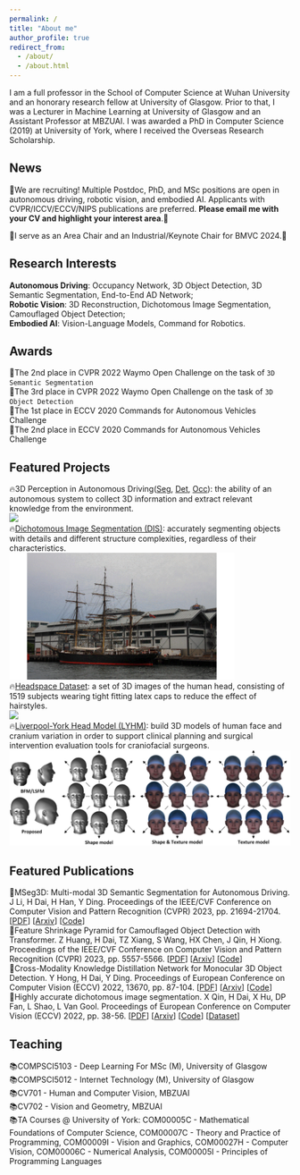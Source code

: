 ```yaml
---
permalink: /
title: "About me"
author_profile: true
redirect_from: 
  - /about/
  - /about.html
---
```


I am a full professor in the School of Computer Science at Wuhan University and an honorary research fellow at University of Glasgow. Prior to that, I was a Lecturer in Machine Learning at University of Glasgow and an Assistant Professor at MBZUAI. I was awarded a PhD in Computer Science (2019) at University of York, where I received the Overseas Research Scholarship.

News
------
📢We are recruiting! Multiple Postdoc, PhD, and MSc positions are open in autonomous driving, robotic vision, and embodied AI. Applicants with CVPR/ICCV/ECCV/NIPS publications are preferred. **Please email me with your CV and highlight your interest area**.🚀

<p>📢I serve as an Area Chair and an Industrial/Keynote Chair for BMVC 2024.🚀</p> 

Research Interests
------
 **Autonomous Driving**: Occupancy Network, 3D Object Detection, 3D Semantic Segmentation, End-to-End AD Network;
 <br>**Robotic Vision**: 3D Reconstruction, Dichotomous Image Segmentation, Camouflaged Object Detection;
 <br>**Embodied AI**: Vision-Language Models, Command for Robotics.

Awards
------
 🥈The 2nd place in CVPR 2022 Waymo Open Challenge on the task of ``3D Semantic Segmentation``
 <br>🥉The 3rd place in CVPR 2022 Waymo Open Challenge on the task of ``3D Object Detection``
 <br>🥇The 1st place in ECCV 2020 Commands for Autonomous Vehicles Challenge
 <br>🥈The 2nd place in ECCV 2020 Commands for Autonomous Vehicles Challenge

Featured Projects
------
🔥3D Perception in Autonomous Driving([Seg](https://github.com/jialeli1/lidarseg3d), [Det](https://github.com/Cc-Hy/CMKD), [Occ](https://arxiv.org/pdf/2401.06994)): the ability of an autonomous system to collect 3D information and extract relevant knowledge from the environment.
 <br><IMG SRC="/images/AD-demo.gif">
 <br>🔥[Dichotomous Image Segmentation (DIS)](https://xuebinqin.github.io/dis/index.html): accurately segmenting objects with details and different structure complexities, regardless of their characteristics.
 <br><IMG SRC="/images/ship-demo.gif" style = "width:80%">
 <br>🔥[Headspace Dataset](https://www-users.york.ac.uk/~np7/research/Headspace/): a set of 3D images of the human head, consisting of 1519 subjects wearing tight fitting latex caps to reduce the effect of hairstyles.
 <br><IMG SRC="/images/christianAnimated.gif" style = "width:80%">
 <br>🔥[Liverpool-York Head Model (LYHM)](https://www-users.york.ac.uk/~np7/research/LYHM/): build 3D models of human face and cranium variation in order to support clinical planning and surgical intervention evaluation tools for craniofacial surgeons.
 <br><IMG SRC="/images/ShapeTextureModel.PNG">


Featured Publications
------
📝MSeg3D: Multi-modal 3D Semantic Segmentation for Autonomous Driving. J Li, H Dai, H Han, Y Ding. Proceedings of the IEEE/CVF Conference on Computer Vision and Pattern Recognition (CVPR) 2023, pp. 21694-21704. [[PDF](https://openaccess.thecvf.com/content/CVPR2023/papers/Li_MSeg3D_Multi-Modal_3D_Semantic_Segmentation_for_Autonomous_Driving_CVPR_2023_paper.pdf)] [[Arxiv](https://arxiv.org/pdf/2303.08600)] [[Code](https://github.com/jialeli1/lidarseg3d)]
<br>📝Feature Shrinkage Pyramid for Camouflaged Object Detection with Transformer. Z Huang, H Dai, TZ Xiang, S Wang, HX Chen, J Qin, H Xiong. Proceedings of the IEEE/CVF Conference on Computer Vision and Pattern Recognition (CVPR) 2023, pp. 5557-5566. [[PDF](https://openaccess.thecvf.com/content/CVPR2023/papers/Huang_Feature_Shrinkage_Pyramid_for_Camouflaged_Object_Detection_With_Transformers_CVPR_2023_paper.pdf)] [[Arxiv](https://arxiv.org/pdf/2303.14816)] [[Code](https://github.com/ZhouHuang23/FSPNet)]
<br>📝Cross-Modality Knowledge Distillation Network for Monocular 3D Object Detection. Y Hong, H Dai, Y Ding. Proceedings of European Conference on Computer Vision (ECCV) 2022, 13670, pp. 87-104. [[PDF](https://link.springer.com/chapter/10.1007/978-3-031-20080-9_6)] [[Arxiv](https://arxiv.org/pdf/2211.07171)] [[Code](https://github.com/Cc-Hy/CMKD)]
<br>📝Highly accurate dichotomous image segmentation. X Qin, H Dai, X Hu, DP Fan, L Shao, L Van Gool. Proceedings of European Conference on Computer Vision (ECCV) 2022, pp. 38-56. [[PDF](https://link.springer.com/chapter/10.1007/978-3-031-19797-0_3)] [[Arxiv](https://arxiv.org/pdf/2203.03041)] [[Code](https://github.com/xuebinqin/DIS)] [[Dataset](https://xuebinqin.github.io/dis/index.html)]

Teaching
------
📚COMPSCI5103 - Deep Learning For MSc (M), University of Glasgow
<br>📚COMPSCI5012 - Internet Technology (M), University of Glasgow
<br>📚CV701 - Human and Computer Vision, MBZUAI 
<br>📚CV702 - Vision and Geometry, MBZUAI
<br>📚TA Courses @ University of York: COM00005C - Mathematical Foundations of Computer Science, COM00007C - Theory and Practice of Programming, COM00009I - Vision and Graphics, COM00027H - Computer Vision, COM00006C - Numerical Analysis, COM00005I - Principles of Programming Languages


